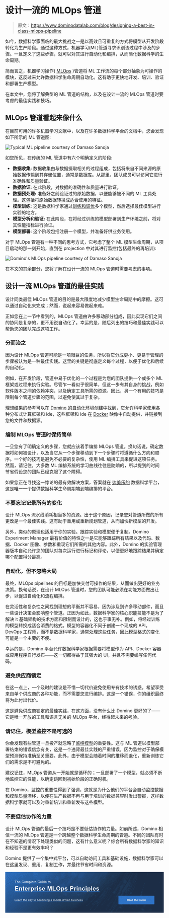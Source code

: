 # 设计一流的 MLOps 管道

> 原文：<https://www.dominodatalab.com/blog/designing-a-best-in-class-mlops-pipeline>

如今，数据科学家面临的最大挑战之一是以高效且可重复的方式将模型从开发阶段转化为生产阶段。通过这种方式，机器学习(ML)管道寻求识别该过程中涉及的步骤。一旦定义了这些步骤，就可以对其进行自动化和编排，从而简化数据科学的生命周期。

简而言之，机器学习操作( [MLOps](/resources/a-guide-to-enterprise-mlops) )管道将 ML 工作流的每个部分抽象为可操作的模块，这反过来允许数据科学生命周期自动化。这有助于更快地开发、培训、验证和部署生产模型。

在本文中，您将了解典型的 ML 管道的结构，以及在设计一流的 MLOps 管道时要考虑的最佳实践和技巧。

## MLOps 管道看起来像什么

在目前可用的许多机器学习文献中，以及在许多数据科学平台的文档中，您会发现如下所示的 ML 管道图:

![Typical ML pipeline courtesy of Damaso Sanoja](img/1b0d112ad03665e1791bd5362e36a548.png)

如您所见，在传统的 ML 管道中有六个明确定义的阶段:

*   **数据收集:** 数据收集由与数据摄取相关的过程组成，包括将来自不同来源的原始数据传输到其存储位置，通常是数据库。从那里，团队成员可以访问它进行准确性和质量验证。
*   **数据验证:** 在此阶段，对数据的准确性和质量进行验证。
*   **数据预处理:** 准备好之前验证过的原始数据，以便能够被不同的 ML 工具处理。这包括将原始数据转换成适合使用的特征。
*   **模型训练:** 这是数据科学家通过[训练和调优](https://blog.dominodatalab.com/what-is-machine-learning-model-training)多个模型，然后选择最佳模型进行实验的地方。
*   **模型分析和验证:** 在此阶段，在将经过训练的模型部署到生产环境之前，将对其性能指标进行验证。
*   **模型部署:** 这个阶段包括注册一个模型，并准备好供业务使用。

对于 MLOps 管道有一种不同的思考方式，它考虑了整个 ML 模型生命周期，从项目启动的那一刻开始，直到在 projection 中对其进行监控(包括最终的再培训):

![Domino's MLOps pipeline courtesy of Damaso Sanoja](img/c22a851695b34e9b5a9a5e683ece8ea4.png)

在本文的其余部分，您将了解在设计一流的 MLOps 管道时需要考虑的事项。

## 设计一流 MLOps 管道的最佳实践

设计同类最佳 MLOps 管道的目的是最大限度地减少模型生命周期中的摩擦。这可以通过自动化来完成；然而，说起来容易做起来难。

正如您在上一节中看到的，MLOps 管道由许多移动部分组成，因此实现它们之间的协同是复杂的，更不用说自动化了。幸运的是，随后列出的技巧和最佳实践可以帮助您的团队完成这项工作。

### 分而治之

因为设计 MLOps 管道可能是一项艰巨的任务，所以将它分成更小、更易于管理的步骤被认为是一种最佳实践。这里的关键是彻底定义每个过程，以便于优化和后续的自动化。

例如，在开发阶段，管道中易于优化的一个过程是为您的团队提供一个或多个 ML 框架或过程来执行实验。尽管乍一看似乎很简单，但这一步有其自身的挑战，例如软件版本之间的依赖冲突，以及确定工具所需的资源。因此，另一个有用的技巧是限制每个管道步骤的范围，以避免使其过于复杂。

理想结果的参考可以在  [Domino 的自动化环境创建](https://www.dominodatalab.com/product/self-service-infrastructure-portal)中找到，它允许科学家使用各种分布式计算框架和 ide，这些框架和 ide 在  [Docker](https://www.docker.com/) 映像中自动提供，并链接到您的文件和数据源。

### 编制 MLOps 管道时保持简单

一旦您有了明确定义的步骤，您就应该着手编排 MLOps 管道。换句话说，确定数据将如何被设计，以及当它从一个步骤移动到下一个步骤时将遵循什么方向和顺序。一个好的技巧是避免不必要的复杂性，使用 ML 编排工具来促进这项任务。然而，请记住，大多数 ML 编排系统的学习曲线往往是陡峭的，所以提到的时间节省假设您的团队已经克服了这个障碍。

如果您正在寻找这一悖论的最有效解决方案，答案就在  [达美乐的](https://www.dominodatalab.com/product/domino-enterprise-mlops-platform) 数据科学平台，这是唯一一个提供数据科学生命周期端到端编排的平台。

### 不要忘记记录所有的变化

设计 MLOps 流水线消耗相当多的资源。出于这个原因，记录您对管道所做的所有更改是一个最佳实践。这有助于重用或重新规划管道，从而加快新模型的开发。

另外，类似的原理也适用于你的实验。跟踪实验和模型便于复制。Domino Experiment Manager 最有价值的特性之一是它能够跟踪所有结果以及代码、数据、Docker 图像、参数和重现它们所需的其他内容。此外，Domino 的实验管理器版本自动允许您的团队对每次运行进行标记和评论，以便更好地跟踪结果并确定哪个配置得分最高。

### 自动化，但不忽略大局

最终，MLOps pipelines 的目标是加快交付可操作的结果，从而做出更好的业务决策。换句话说，在设计 MLOps 管道时，您的团队可能必须在功能方面做出让步，以促进自动化和流程编排。

在灵活性和复杂性之间找到理想的平衡并不容易，因为涉及到许多移动部件，而且一些设计决策会影响整个管道。正因为如此，数据科学家的核心职能技能不是为了解决 it 基础架构的技术方面和限制而设计的，这也于事无补。例如，将经过训练的模型转换成适合消费的格式。模型的容器化不同于创建一个现成的 API。DevOps 工程师，而不是数据科学家，通常处理这些任务，因此模型格式的变化可能是一个主要的不便。

幸运的是，Domino 平台允许数据科学家根据需要将模型作为 API、Docker 容器或应用程序自行发布——这一切都得益于其强大的 UI，并且不需要编写任何代码。

### 避免供应商锁定

在这一点上，一个及时的建议是不惜一切代价避免使用专有技术的诱惑，希望享受来自单个供应商的各种功能，而不需要您进行编排。这是一个错误，你的组织最终将为此付出代价。

这是避免供应商锁定的最佳实践，在这方面，没有什么比 Domino 更好的了——它是唯一开放的工具和语言无关的 MLOps 平台，经得起未来的考验。

### 请记住，模型监控不是可选的

你会发现有些管道一旦投产就忽略了[监控模型](/blogs/model-monitoring-best-practices-maintaining-data-science-at-scale)的重要性。这与 ML 管道以模型部署结束的错误信念有关，这是一个违背最佳实践的严重错误，因为监控对于确保模型预测保持准确至关重要。此外，由于模型会随着时间的推移而退化，重新训练它们的需求是不可避免的。

建议记住，MLOps 管道从一开始就是循环的；一旦部署了一个模型，就必须不断地监控它的性能，以确定跳回到初始阶段的正确时机。

在 Domino，监控的重要性得到了强调，这就是为什么他们的平台会自动监控数据和模型质量漂移，以便在生产数据不再与用于培训的数据兼容时发出警报，这样数据科学家就可以及时重新培训和重新发布这些模型。

### 不要低估协作的力量

设计 MLOps 管道的最后一个技巧是不要低估协作的力量。如前所述，Domino 相信一流的 MLOps 管道是一个跨越整个数据科学生命周期的管道。不同的团队有时在不知道的情况下处理类似的问题，这有什么意义呢？综合所有数据科学家的知识和经验不是更有效率吗？

Domino 提供了一个集中式平台，可以自助访问工具和基础设施，数据科学家可以在这里发现、重用、复制工作，并最终节省时间和资源。

[![The Complete Guide to  Enterprise MLOps Principles  Learn the key to becoming a model-driven business Read the Guide](img/9c077285252ec960ecf5eff9b9d6c5dc.png)](https://cta-redirect.hubspot.com/cta/redirect/6816846/4670a0fa-8832-4636-93d7-a77ea2f9611c)